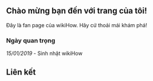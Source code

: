 <!DOCTYPE html>
<html>
<head>
<title>Pham Ngoc Anh Quoc</title>
<style>
body{
/* background-image:url("https://toanthaydinh.com/wp-content/uploads/2020/04/anh-bia-anime-cap-doi-8.png");   */
style="background-color:#FF0000;"
}
</style>
</head>
  <body>
  <!-- <img > -->
<h2> Chào mừng bạn đến với trang của tôi!</h1>
<p>Đây là fan page của wikiHow. Hãy cứ thoải mái khám phá!</p>
<h3>Ngày quan trọng</h2>
<p><i>15/01/2019</i> - Sinh nhật wikiHow</p>
<h2>Liên kết</h2>
</body>
</html>
